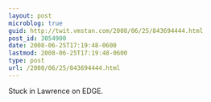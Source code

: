 ```yaml
---
layout: post
microblog: true
guid: http://twit.vmstan.com/2008/06/25/843694444.html
post_id: 3054900
date: 2008-06-25T17:19:48-0600
lastmod: 2008-06-25T17:19:48-0600
type: post
url: /2008/06/25/843694444.html
---
```

Stuck in Lawrence on EDGE.
